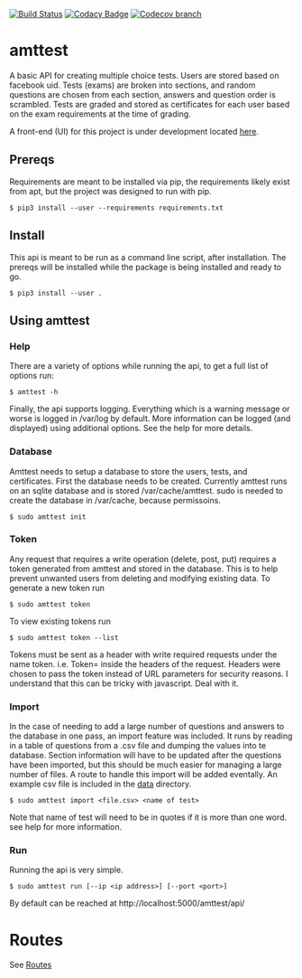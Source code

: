 [![Build Status](https://travis-ci.com/asbalderson/amttest.svg?branch=master)](https://travis-ci.com/asbalderson/amttest)
[![Codacy Badge](https://api.codacy.com/project/badge/Grade/5367f199992041cea4fc8f700de21fe7)](https://www.codacy.com/app/asbalderson/amttest?utm_source=github.com&amp;utm_medium=referral&amp;utm_content=asbalderson/amttest&amp;utm_campaign=Badge_Grade)
[![Codecov branch](https://codecov.io/gh/asbalderson/amttest/graph/badge.svg?branch=master&service=github)](https://codecov.io/gh/asbalderson/amttest)

# amttest

A basic API for creating multiple choice tests.  Users are stored based on
facebook uid.  Tests (exams) are broken into sections, and random questions are
chosen from each section, answers and question order is scrambled.  Tests are
graded and stored as certificates for each user based on the exam requirements
at the time of grading.

A front-end (UI) for this project is under development located [here](https://github.com/dpat/amtfront).

## Prereqs

Requirements are meant to be installed via pip, the requirements likely exist
from apt, but the project was designed to run with pip.
```
$ pip3 install --user --requirements requirements.txt
```

## Install

This api is meant to be run as a command line script, after installation.  The
prereqs will be installed while the package is being installed and ready to go.
```
$ pip3 install --user .
```

## Using amttest
### Help
There are a variety of options while running the api, to get a full list of
options run:

```
$ amttest -h
```
Finally, the api supports logging.  Everything which is a warning message or
worse is logged in /var/log by default.  More information can be logged (and
displayed) using additional options.  See the help for more details.

### Database
Amttest needs to setup a database to store the users, tests, and certificates.
First the database needs to be created.  Currently amttest runs on an sqlite
database and is stored /var/cache/amttest.
sudo is needed to create the database in /var/cache, because permissoins.
```
$ sudo amttest init
```

### Token
Any request that requires a write operation (delete, post, put) requires a
token generated from amttest and stored in the database.  This is to help
prevent unwanted users from deleting and modifying existing data.  To generate
a new token run
```
$ sudo amttest token
```
To view existing tokens run
```
$ sudo amttest token --list
```
Tokens must be sent as a header with write required requests under the name
token.  i.e. Token=<string of characters> inside the headers of the request.
Headers were chosen to pass the token instead of URL parameters for security
reasons.  I understand that this can be tricky with javascript.  Deal with it.

### Import
In the case of needing to add a large number of questions and answers to the
database in one pass, an import feature was included.  It runs by reading in a
table of questions from a .csv file and dumping the values into te database.
Section information will have to be updated after the questions have been
imported, but this should be much easier for managing a large number of files.
A route to handle this import will be added eventally.  An example csv file is
included in the [data](./data) directory.
```
$ sudo amttest import <file.csv> <name of test>
```
Note that name of test will need to be in quotes if it is more than one word.
see help for more information.

### Run
Running the api is very simple.
```
$ sudo amttest run [--ip <ip address>] [--port <port>]
```
By default can be reached at http://localhost:5000/amttest/api/<route>

# Routes
See [Routes](./amttest/routes/README.md)
